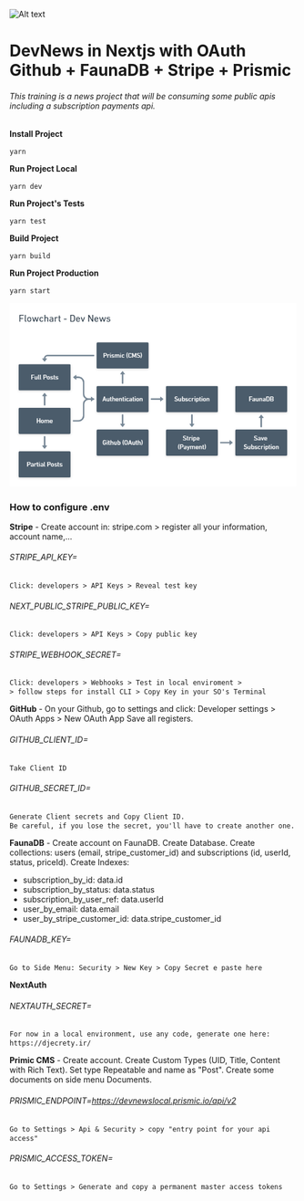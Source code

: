 ![Alt text](https://github.com/diegoMasin/maximumtech/blob/master/assets/img/logo-colorida.png)<br>

# DevNews in Nextjs with OAuth Github + FaunaDB + Stripe + Prismic

###### This training is a news project that will be consuming some public apis including a subscription payments api.

**Install Project**

```
yarn
```

**Run Project Local**

```
yarn dev
```

**Run Project's Tests**

```
yarn test
```

**Build Project**

```
yarn build
```

**Run Project Production**

```
yarn start
```

![Alt text](https://github.com/diegoMasin/dev-news-front-nextjs/blob/main/public/images/FlowchartDevNews.png)<br>

### How to configure .env

**Stripe** -
Create account in: stripe.com > register all your information, account name,...

###### STRIPE_API_KEY=

```
Click: developers > API Keys > Reveal test key
```

###### NEXT_PUBLIC_STRIPE_PUBLIC_KEY=

```
Click: developers > API Keys > Copy public key
```

###### STRIPE_WEBHOOK_SECRET=

```
Click: developers > Webhooks > Test in local enviroment >
> follow steps for install CLI > Copy Key in your SO's Terminal
```

**GitHub** -
On your Github, go to settings and click: Developer settings > OAuth Apps > New OAuth App
Save all registers.

###### GITHUB_CLIENT_ID=

```
Take Client ID
```

###### GITHUB_SECRET_ID=

```
Generate Client secrets and Copy Client ID.
Be careful, if you lose the secret, you'll have to create another one.
```

**FaunaDB** -
Create account on FaunaDB. Create Database. Create collections: users (email, stripe_customer_id) and subscriptions (id, userId, status, priceId). Create Indexes:

- subscription_by_id: data.id
- subscription_by_status: data.status
- subscription_by_user_ref: data.userId
- user_by_email: data.email
- user_by_stripe_customer_id: data.stripe_customer_id

###### FAUNADB_KEY=

```
Go to Side Menu: Security > New Key > Copy Secret e paste here
```

**NextAuth**

###### NEXTAUTH_SECRET=

```
For now in a local environment, use any code, generate one here: https://djecrety.ir/
```

**Primic CMS** -
Create account. Create Custom Types (UID, Title, Content with Rich Text). Set type Repeatable and name as "Post".
Create some documents on side menu Documents.

###### PRISMIC_ENDPOINT=https://devnewslocal.prismic.io/api/v2

```
Go to Settings > Api & Security > copy "entry point for your api access"
```

###### PRISMIC_ACCESS_TOKEN=

```
Go to Settings > Generate and copy a permanent master access tokens
```
